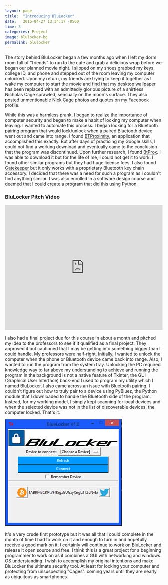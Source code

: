 ```yaml
---
layout: page
title:  "Introducing BluLocker"
date:   2015-04-27 13:34:17 -0500
time: 3
categories: Project
image: blulocker-bg
permalink: blulocker
---
```

The story behind BluLocker began a few months ago when I left my dorm room full of "friends" to run to the cafe and grab a delicious wrap before we began our planned movie night. I slipped on my shoes grabbed my keys, college ID, and phone and stepped out of the room leaving my computer unlocked. Upon my return, my friends are trying to keep it together as I wake my computer to start the movie and find that my desktop wallpaper has been replaced with an admittedly glorious picture of a shirtless Nicholas Cage sprawled, sensually on the moon's surface. They also posted unmentionable Nick Cage photos and quotes on my Facebook profile.

While this was a harmless prank, I began to realize the importance of computer security and began to make a habit of locking my computer when leaving. I wanted to automate this process. I began looking for a Bluetooth pairing program that would lock/unlock when a paired Bluetooth device went out and came into range. I found [BTProximity](http://www.daveamenta.com/btproximity/), an application that accomplished this exactly. But after days of practicing my Google skills, I could not find a working download and eventually came to the conclusion that the program was discontinued. Upon further research, I found [BtProx](http://btprox.sourceforge.net/). I was able to download it but for the life of me, I could not get it to work. I found other similar programs but they had huge license fees. I also found [Gatekeeper](http://www.gkchain.com/) but it only works with a proprietary Bluetooth key chain accessory. I decided that there was a need for such a program as I couldn't find anything similar. I was also enrolled in a software design course and deemed that I could create a program that did this using Python.

### BluLocker Pitch Video

<iframe src="https://www.youtube.com/embed/V4DPvGBrVc8" allowfullscreen="" width="100%" frameborder="0" height="400px"></iframe>

I also had a final project due for this course in about a month and pitched my idea to the professors to see if it qualified as a final project. They approved it but cautioned that I may be getting into something bigger than I could handle. My professors were half-right. Initially, I wanted to unlock the computer when the phone or Bluetooth device came back into range. Also, I wanted to run the program from the system tray. Unlocking the PC required knowledge way to far above my understanding to achieve and running the program in the background is not a native feature of Tkinter, the GUI (Graphical User Interface) back-end I used to program my utility which I named BluLocker. I also came across an issue with Bluetooth pairing. I couldn't figure out how to truly pair to a device using PyBluez, the Python module that I downloaded to handle the Bluetooth side of the program. Instead, for my working model, I simply kept scanning for local devices and when the selected device was not in the list of discoverable devices, the computer locked. That's it.

![BluLocker GUI](/img/post/blulocker1.jpg)

It's a very crude first prototype but it was all that I could complete in the month of time I had to work on it and enough to turn in and hopefully receive a good mark on it. I certainly will continue to work on BluLocker and release it open source and free. I think this is a great project for a beginning programmer to work on as it combines a GUI with networking and windows OS understanding. I wish to accomplish my original intentions and make BluLocker the ultimate security tool. At least for locking your computer and protecting from unsuspecting "Cages".
coming years until they are nearly as ubiquitous as smartphones.
